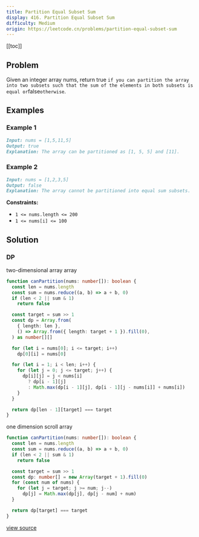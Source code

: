 ```yaml
---
title: Partition Equal Subset Sum
display: 416. Partition Equal Subset Sum
difficulty: Medium
origin: https://leetcode.cn/problems/partition-equal-subset-sum
---
```


[[toc]]

## Problem

Given an integer array nums, return true `if you can partition the array into two subsets such that the sum of the elements in both subsets is equal or`false`otherwise`.

## Examples

### Example 1

```md
Input: nums = [1,5,11,5]
Output: true
Explanation: The array can be partitioned as [1, 5, 5] and [11].
```

### Example 2

```md
Input: nums = [1,2,3,5]
Output: false
Explanation: The array cannot be partitioned into equal sum subsets.
```

**Constraints:**

- `1 <= nums.length <= 200`
- `1 <= nums[i] <= 100`

## Solution

### DP

two-dimensional array array

```ts
function canPartition(nums: number[]): boolean {
  const len = nums.length
  const sum = nums.reduce((a, b) => a + b, 0)
  if (len < 2 || sum & 1)
    return false

  const target = sum >> 1
  const dp = Array.from(
    { length: len },
    () => Array.from({ length: target + 1 }).fill(0),
  ) as number[][]

  for (let i = nums[0]; i <= target; i++)
    dp[0][i] = nums[0]

  for (let i = 1; i < len; i++) {
    for (let j = 0; j <= target; j++) {
      dp[i][j] = j < nums[i]
        ? dp[i - 1][j]
        : Math.max(dp[i - 1][j], dp[i - 1][j - nums[i]] + nums[i])
    }
  }

  return dp[len - 1][target] === target
}
```

one dimension scroll array

```ts
function canPartition(nums: number[]): boolean {
  const len = nums.length
  const sum = nums.reduce((a, b) => a + b, 0)
  if (len < 2 || sum & 1)
    return false

  const target = sum >> 1
  const dp: number[] = new Array(target + 1).fill(0)
  for (const num of nums) {
    for (let j = target; j >= num; j--)
      dp[j] = Math.max(dp[j], dp[j - num] + num)
  }

  return dp[target] === target
}
```

[view source](https://leetcode.cn/problems/partition-equal-subset-sum)
